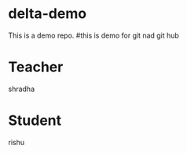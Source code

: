 # delta-demo
This is a demo repo.
#this is demo for git nad git hub
# Teacher
shradha

# Student
rishu
